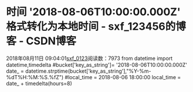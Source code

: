 # 时间 '2018-08-06T10:00:00.000Z' 格式转化为本地时间 - sxf_123456的博客 - CSDN博客
2018年08月11日 09:04:01[sxf_0123](https://me.csdn.net/sxf_123456)阅读数：7973
from datetime import datetime,timedelta
#bucket['key_as_string']= '2018-08-06T10:00:00.000Z' 
date_ = datetime.strptime(bucket['key_as_string'],"%Y-%m-%dT%H:%M:%S.%fZ")
#local_time = 2018-08-06 18:00:00
local_time = date_ + timedelta(hours=8)
